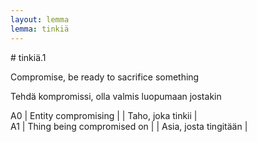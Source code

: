 ```yaml
---
layout: lemma
lemma: tinkiä
---
```


<div class="sense">
# <span class="sensename">tinkiä.1</span>

<span class="description">Compromise, be ready to sacrifice something</span>

<span class="description">Tehdä kompromissi, olla valmis luopumaan jostakin</span>

A0 | Entity compromising |   | Taho, joka tinkii |  
A1 | Thing being compromised on |   | Asia, josta tingitään |  

</div>

